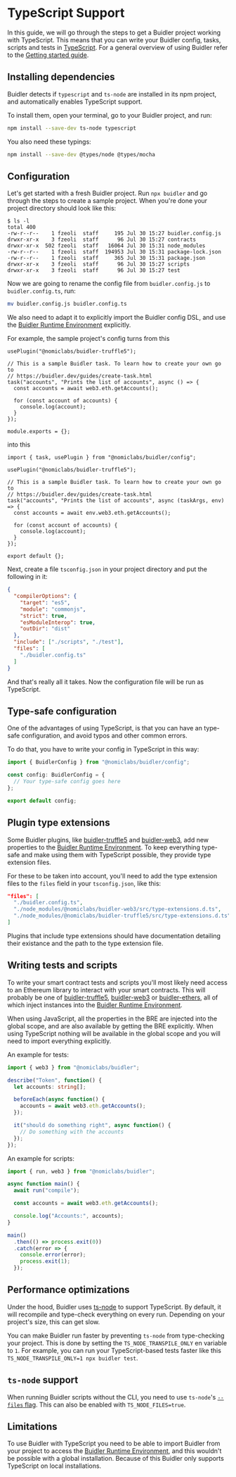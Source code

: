 # TypeScript Support

In this guide, we will go through the steps to get a Buidler project working with TypeScript. This means that you can write your Buidler config, tasks, scripts and tests in [TypeScript](https://www.typescriptlang.org/). For a general overview of using Buidler refer to the [Getting started guide](../getting-started).

## Installing dependencies

Buidler detects if `typescript` and `ts-node` are installed in its npm project,
and automatically enables TypeScript support.

To install them, open your terminal, go to your Buidler project, and run:

```sh
npm install --save-dev ts-node typescript
```

You also need these typings:

```sh
npm install --save-dev @types/node @types/mocha
```

## Configuration

Let's get started with a fresh Buidler project. Run `npx buidler` and go through the steps to create a sample project. When you're done your project directory should look like this:

```
$ ls -l
total 400
-rw-r--r--    1 fzeoli  staff     195 Jul 30 15:27 buidler.config.js
drwxr-xr-x    3 fzeoli  staff      96 Jul 30 15:27 contracts
drwxr-xr-x  502 fzeoli  staff   16064 Jul 30 15:31 node_modules
-rw-r--r--    1 fzeoli  staff  194953 Jul 30 15:31 package-lock.json
-rw-r--r--    1 fzeoli  staff     365 Jul 30 15:31 package.json
drwxr-xr-x    3 fzeoli  staff      96 Jul 30 15:27 scripts
drwxr-xr-x    3 fzeoli  staff      96 Jul 30 15:27 test
```

Now we are going to rename the config file from `buidler.config.js` to `buidler.config.ts`, run:

```sh
mv buidler.config.js buidler.config.ts
```

We also need to adapt it to explicitly import the Buidler config DSL, and use the [Buidler Runtime Environment] explicitly.

For example, the sample project's config turns from this
```js{1,6,13}
usePlugin("@nomiclabs/buidler-truffle5");

// This is a sample Buidler task. To learn how to create your own go to
// https://buidler.dev/guides/create-task.html
task("accounts", "Prints the list of accounts", async () => {
  const accounts = await web3.eth.getAccounts();

  for (const account of accounts) {
    console.log(account);
  }
});

module.exports = {};
``` 

into this

```typescript{1,7,8,15}
import { task, usePlugin } from "@nomiclabs/buidler/config";

usePlugin("@nomiclabs/buidler-truffle5");

// This is a sample Buidler task. To learn how to create your own go to
// https://buidler.dev/guides/create-task.html
task("accounts", "Prints the list of accounts", async (taskArgs, env) => {
  const accounts = await env.web3.eth.getAccounts();

  for (const account of accounts) {
    console.log(account);
  }
});

export default {};
```


Next, create a file `tsconfig.json` in your project directory and put the following in it:

```json
{
  "compilerOptions": {
    "target": "es5",
    "module": "commonjs",
    "strict": true,
    "esModuleInterop": true,
    "outDir": "dist"
  },
  "include": ["./scripts", "./test"],
  "files": [
    "./buidler.config.ts"
  ]
}
```

And that's really all it takes. Now the configuration file will be run as TypeScript.

## Type-safe configuration

One of the advantages of using TypeScript, is that you can have an type-safe configuration, and avoid typos and other common errors.

To do that, you have to write your config in TypeScript in this way:

```ts
import { BuidlerConfig } from "@nomiclabs/buidler/config";

const config: BuidlerConfig = {
  // Your type-safe config goes here
};

export default config;
```

## Plugin type extensions

Some Buidler plugins, like [buidler-truffle5](https://github.com/nomiclabs/buidler/tree/master/packages/buidler-truffle5) and [buidler-web3](https://github.com/nomiclabs/buidler/tree/master/packages/buidler-web3), add new properties to the [Buidler Runtime Environment]. To keep everything type-safe and make using them with TypeScript possible, they provide type extension files.

For these to be taken into account, you'll need to add the type extension files to the `files` field in your `tsconfig.json`, like this:

```json
"files": [
  "./buidler.config.ts",
  "./node_modules/@nomiclabs/buidler-web3/src/type-extensions.d.ts",
  "./node_modules/@nomiclabs/buidler-truffle5/src/type-extensions.d.ts"
]
```

Plugins that include type extensions should have documentation detailing their existance and the path to the type extension file.

## Writing tests and scripts

To write your smart contract tests and scripts you'll most likely need access to an Ethereum library to interact with your smart contracts. This will probably be one of [buidler-truffle5](https://github.com/nomiclabs/buidler/tree/master/packages/buidler-truffle5), [buidler-web3](https://github.com/nomiclabs/buidler/tree/master/packages/buidler-web3) or [buidler-ethers](https://github.com/nomiclabs/buidler/tree/master/packages/buidler-web3), all of which inject instances into the [Buidler Runtime Environment].

When using JavaScript, all the properties in the BRE are injected into the global scope, and are also available by getting the BRE explicitly. When using TypeScript nothing will be available in the global scope and you will need to import everything explicitly.

An example for tests:

```typescript
import { web3 } from "@nomiclabs/buidler";

describe("Token", function() {
  let accounts: string[];

  beforeEach(async function() {
    accounts = await web3.eth.getAccounts();
  });

  it("should do something right", async function() {
    // Do something with the accounts
  });
});

```

An example for scripts:

```typescript
import { run, web3 } from "@nomiclabs/buidler";

async function main() {
  await run("compile");

  const accounts = await web3.eth.getAccounts();

  console.log("Accounts:", accounts);
}

main()
  .then(() => process.exit(0))
  .catch(error => {
    console.error(error);
    process.exit(1);
  });
```

## Performance optimizations

Under the hood, Buidler uses [ts-node](https://www.npmjs.com/package/ts-node) to support TypeScript. By default, it
will recompile and type-check everything on every run. Depending on your project's size, this can get slow.

You can make Buidler run faster by preventing `ts-node` from type-checking your project. This is done by setting the
`TS_NODE_TRANSPILE_ONLY` en variable to `1`. For example, you can run your TypeScript-based tests faster like this
`TS_NODE_TRANSPILE_ONLY=1 npx buidler test`.

## `ts-node` support

When running Buidler scripts without the CLI, you need to use `ts-node`'s [`--files` flag](https://www.npmjs.com/package/ts-node#help-my-types-are-missing).
This can also be enabled with `TS_NODE_FILES=true`. 

## Limitations

To use Buidler with TypeScript you need to be able to import Buidler from your project to access the [Buidler Runtime Environment], and this wouldn't be possible with a global installation. Because of this Buidler only supports TypeScript on local installations.

[Buidler runtime environment]: ../advanced/buidler-runtime-environment.md
